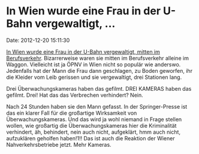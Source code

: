 In Wien wurde eine Frau in der U-Bahn vergewaltigt, \...
========================================================

Date: 2012-12-20 15:11:30

[In Wien wurde eine Frau in der U-Bahn vergewaltigt, mitten im
Berufsverkehr](http://www.welt.de/vermischtes/article112136703/Wienerin-zur-Rushhour-in-U-Bahn-vergewaltigt.html).
Bizarrerweise waren sie mitten im Berufsverkehr alleine im Waggon.
Vielleicht ist ja ÖPNV in Wien nicht so populär wie anderswo. Jedenfalls
hat der Mann die Frau dann geschlagen, zu Boden geworfen, ihr die
Kleider vom Leib gerissen und sie vergewaltigt, drei Stationen lang.

Drei Überwachungskameras haben das gefilmt. DREI KAMERAS haben das
gefilmt. Drei! Hat das das Verbrechen verhindert? Nein.

Nach 24 Stunden haben sie den Mann gefasst. In der Springer-Presse ist
das ein klarer Fall für die großartige Wirksamkeit von
Überwachungskameras. Und das wird ja wohl niemand in Frage stellen
wollen, wie großartig die Überwachungskameras hier die Kriminalität
verhindert, äh, behindert, nein auch nicht, aufgeklärt, hmm auch nicht,
aufzuklären geholfen haben!1!! Das ist auch die Reaktion der Wiener
Nahverkehrsbetriebe jetzt. Mehr Kameras.
